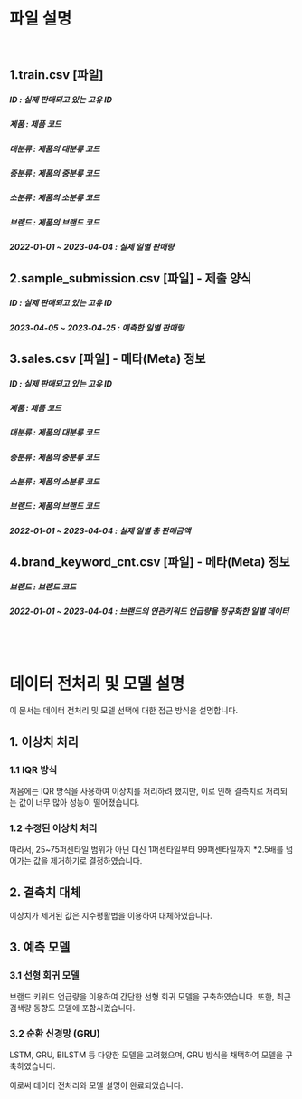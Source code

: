 # 파일 설명
<br>

## 1.train.csv [파일]
##### ID : 실제 판매되고 있는 고유 ID
##### 제품 : 제품 코드
##### 대분류 : 제품의 대분류 코드
##### 중분류 : 제품의 중분류 코드
##### 소분류 : 제품의 소분류 코드
##### 브랜드 : 제품의 브랜드 코드
##### 2022-01-01 ~ 2023-04-04 : 실제 일별 판매량

## 2.sample_submission.csv [파일] - 제출 양식
##### ID : 실제 판매되고 있는 고유 ID
##### 2023-04-05 ~ 2023-04-25 : 예측한 일별 판매량

## 3.sales.csv [파일] - 메타(Meta) 정보
##### ID : 실제 판매되고 있는 고유 ID
##### 제품 : 제품 코드
##### 대분류 : 제품의 대분류 코드
##### 중분류 : 제품의 중분류 코드
##### 소분류 : 제품의 소분류 코드
##### 브랜드 : 제품의 브랜드 코드
##### 2022-01-01 ~ 2023-04-04 : 실제 일별 총 판매금액

## 4.brand_keyword_cnt.csv [파일] - 메타(Meta) 정보
##### 브랜드 : 브랜드 코드
##### 2022-01-01 ~ 2023-04-04 : 브랜드의 연관키워드 언급량을 정규화한 일별 데이터

<br>
<br>

# 데이터 전처리 및 모델 설명

이 문서는 데이터 전처리 및 모델 선택에 대한 접근 방식을 설명합니다.

## 1. 이상치 처리

### 1.1 IQR 방식

처음에는 IQR 방식을 사용하여 이상치를 처리하려 했지만, 이로 인해 결측치로 처리되는 값이 너무 많아 성능이 떨어졌습니다.

### 1.2 수정된 이상치 처리

따라서, 25~75퍼센타일 범위가 아닌 대신 1퍼센타일부터 99퍼센타일까지 *2.5배를 넘어가는 값을 제거하기로 결정하였습니다.

## 2. 결측치 대체

이상치가 제거된 값은 지수평활법을 이용하여 대체하였습니다.

## 3. 예측 모델

### 3.1 선형 회귀 모델

브랜드 키워드 언급량을 이용하여 간단한 선형 회귀 모델을 구축하였습니다. 또한, 최근 검색량 동향도 모델에 포함시켰습니다.

### 3.2 순환 신경망 (GRU)

LSTM, GRU, BILSTM 등 다양한 모델을 고려했으며, GRU 방식을 채택하여 모델을 구축하였습니다.

이로써 데이터 전처리와 모델 설명이 완료되었습니다.
